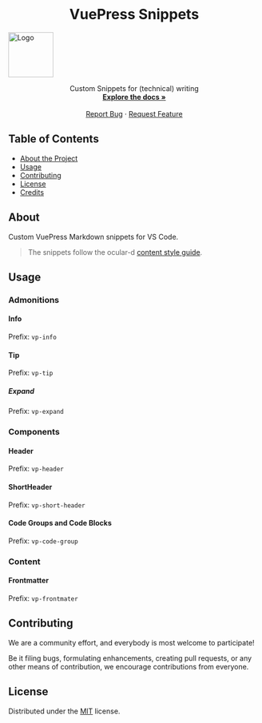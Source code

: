 <!-- PROJECT LOGO -->

<br />
<p align="center">
  <h1 align="center">VuePress Snippets</h1>
  <img src="https://raw.githubusercontent.com/ocular-d/vscode-vp-snippets/icon.png" alt="Logo" width="90" height="90">

  <p align="center">
    Custom Snippets for (technical) writing
    <br />
    <a href="https://github.com/ocular-d/vscode-vp-snippets"><strong>Explore the docs »</strong></a>
    <br />
    <br />
    <a href="https://github.com/ocular-d/vscode-vp/issues">Report Bug</a>
    ·
    <a href="https://github.com/ocular-d/vscode-vp-snippets/issues">Request Feature</a>
  </p>
</p>

<!-- TABLE OF CONTENTS -->

## Table of Contents

- [About the Project](#about)
- [Usage](#usage)
- [Contributing](#contributing)
- [License](#license)
- [Credits](#credits)

## About

Custom VuePress Markdown snippets for VS Code.

> The snippets follow the ocular-d [content style guide](https://ocular-d.github.io/styleguide-editorial/).

## Usage

### Admonitions

#### Info

Prefix: `vp-info`

#### Tip

Prefix: `vp-tip`

##### Expand

Prefix: `vp-expand`

### Components

#### Header

Prefix: `vp-header`

#### ShortHeader

Prefix: `vp-short-header`

#### Code Groups and Code Blocks

Prefix: `vp-code-group`

### Content

#### Frontmatter

Prefix: `vp-frontmater`
## Contributing

We are a community effort, and everybody is most welcome to participate!

Be it filing bugs, formulating enhancements, creating pull requests, or any other means of contribution,
we encourage contributions from everyone.

## License

Distributed under the [MIT](https://choosealicense.com/licenses/mit/ "Link to license") license.
